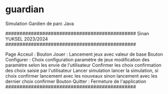 # guardian

Simulation Gardien de parc Java

##############################################
Sinan YUKSEL 
2023/2024
##############################################

Page Acceuil : 
    Bouton Jouer : 
        Lancement jeux avec valeur de base 
    Bouton Configurer : 
        Choix configuration paramètre de jeux 
            modification des paramètre selon les envie de l'utilisateur
        Confirmer les choix 
            confirmation des choix saisie par l'utilisateur
        Lancer simulation 
            lancer la simulation, si choix confirmer lancement avec les nouveaux sinon lancement avec les dernier choix confirmer
    Bouton Quitter :
        Fermeture de l'application
##############################################
